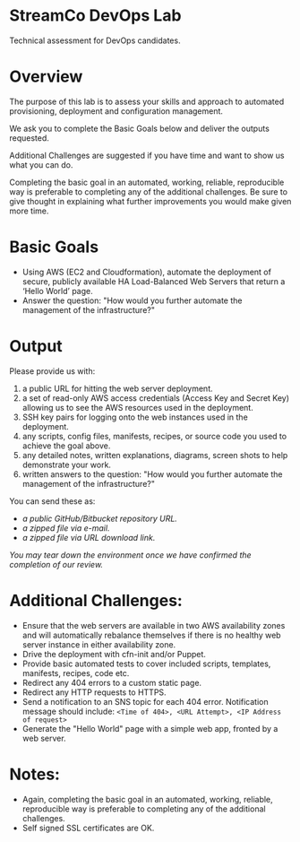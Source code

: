 StreamCo DevOps Lab
==========

Technical assessment for DevOps candidates.


Overview
==========

The purpose of this lab is to assess your skills and approach to automated provisioning, deployment and configuration management.

We ask you to complete the Basic Goals below and deliver the outputs requested.

Additional Challenges are suggested if you have time and want to show us what you can do.

Completing the basic goal in an automated, working, reliable, reproducible way is preferable to completing any of the additional challenges.  Be sure to give thought in explaining what further improvements you would make given more time.


Basic Goals
==========

* Using AWS (EC2 and Cloudformation), automate the deployment of secure, publicly available HA Load-Balanced Web Servers that return a ‘Hello World’ page. 
* Answer the question: "How would you further automate the management of the infrastructure?"


Output
==========

Please provide us with:

1. a public URL for hitting the web server deployment.
2. a set of read-only AWS access credentials (Access Key and Secret Key) allowing us to see the AWS resources used in the deployment.
3. SSH key pairs for logging onto the web instances used in the deployment.
4. any scripts, config files, manifests, recipes, or source code you used to achieve the goal above.
5. any detailed notes, written explanations, diagrams, screen shots to help demonstrate your work.
6. written answers to the question: "How would you further automate the management of the infrastructure?"

You can send these as:

* *a public GitHub/Bitbucket repository URL.*
* *a zipped file via e-mail.*
* *a zipped file via URL download link.*

*You may tear down the environment once we have confirmed the completion of our review.*


Additional Challenges:
==========

* Ensure that the web servers are available in two AWS availability zones and will automatically rebalance themselves if there is no healthy web server instance in either availability zone.
* Drive the deployment with cfn-init and/or Puppet. 
* Provide basic automated tests to cover included scripts, templates, manifests, recipes, code etc.
* Redirect any 404 errors to a custom static page.
* Redirect any HTTP requests to HTTPS.
* Send a notification to an SNS topic for each 404 error. Notification message should include: `<Time of 404>, <URL Attempt>, <IP Address of request>`
* Generate the "Hello World" page with a simple web app, fronted by a web server.


Notes:
==========

* Again, completing the basic goal in an automated, working, reliable, reproducible way is preferable to completing any of the additional challenges.
* Self signed SSL certificates are OK.

